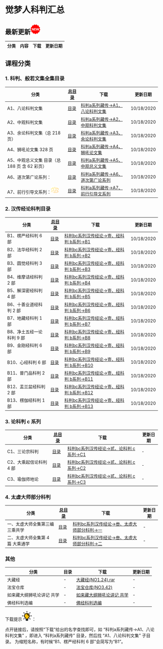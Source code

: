
# 觉梦人科判汇总 

## 最新更新![new](./img/new-32.png)

| 分类   | 内容  |下载|更新日期|
|---------|---|---|---|


## 课程分类



### 1. 科判、般若文集全集目录

|分类|[总目录](./md/a.md)|下载|更新日期|
|---------|---|---|---|
|A1、八论科判文集 | [目录](./md/a.md#a1八论科判文集)|[科判a系列藏传->A1、八论科判文集](https://cloud.189.cn/t/QZNz63n2IV3y)|10/18/2020|
|A2、中观科判文集|[目录](./md/a.md#a2中观科判文集)|[科判a系列藏传->A2、中观科判文集](https://cloud.189.cn/t/QZNz63n2IV3y)|10/18/2020| 
|A3、余论科判文集（总 218 页） |[目录](./md/a.md#a3余论科判文集总-218-页)|[科判a系列藏传->A3、余论科判文集](https://cloud.189.cn/t/QZNz63n2IV3y)|10/18/2020|
|A4、狮吼论文集 328 页|[目录](./md/a.md#a4狮吼论文集-328-页)|[科判a系列藏传->A4、狮吼论文集](https://cloud.189.cn/t/QZNz63n2IV3y)|10/18/2020|
|A5、中观总义文集 目录（总 188 页 含 62 彩页）|[目录](./md/a.md#a-5)|[科判a系列藏传->A5、中观总义文集](https://cloud.189.cn/t/QZNz63n2IV3y)|10/18/2020|
|A6、道次第广论系列：|[目录](./md/a.md#a6道次第广论系列)|[科判a系列藏传->A6、道次第广论系列](https://cloud.189.cn/t/QZNz63n2IV3y)|10/18/2020|
|A7、前行引导文系列：![new](./img/lotus.png)|[目录](./md/a.md#a7前行引导文系列)|[科判a系列藏传->A7、前行引导文系列](https://cloud.189.cn/t/QZNz63n2IV3y)|10/18/2020|


### 2. 汉传经论科判目录

|分类|[总目录](b.md)|下载|更新日期|
|---------|---|---|---|
|B1、楞严经科判 6 部|[目录](b.md#b1)|[科判bc系列汉传经论->壹、经科判 b系列->B1](https://cloud.189.cn/t/QZNz63n2IV3y)|10/18/2020|
|B2、法华经科判 2 部|[目录](./md/b2.md)|[科判bc系列汉传经论->壹、经科判 b系列->B2](https://cloud.189.cn/t/QZNz63n2IV3y)|10/18/2020|
|B3、圆觉经科判 3 部|[目录](./md/b3.md)|[科判bc系列汉传经论->壹、经科判 b系列->B3](https://cloud.189.cn/t/QZNz63n2IV3y)|10/18/2020|
|B4、维摩诘经科判 2 部|[目录](./md/b4.md)|[科判bc系列汉传经论->壹、经科判 b系列->B4](https://cloud.189.cn/t/QZNz63n2IV3y)|10/18/2020|
|B5、解深密经科判 4 部|[目录](./md/b5.md)|[科判bc系列汉传经论->壹、经科判 b系列->B5](https://cloud.189.cn/t/QZNz63n2IV3y)|10/18/2020|
|B6、十善业道经科判 2 部|[目录](./md/b6.md)|[科判bc系列汉传经论->壹、经科判 b系列->B6](https://cloud.189.cn/t/QZNz63n2IV3y)|10/18/2020|
|B7、地藏经科判 1 部|[目录](./md/b7.md)|[科判bc系列汉传经论->壹、经科判 b系列->B7](https://cloud.189.cn/t/QZNz63n2IV3y)|10/18/2020|
|B8、净土五经一论科判 9 部|[目录](b.md#b8)|[科判bc系列汉传经论->壹、经科判 b系列->B8](https://cloud.189.cn/t/QZNz63n2IV3y)|10/18/2020|
|B9、金刚经科判 6 部|[目录](./md/b9.md)|[科判bc系列汉传经论->壹、经科判 b系列->B9](https://cloud.189.cn/t/QZNz63n2IV3y)|10/18/2020|
|B10、心经科判 6 部|[目录](./md/b10.md)|[科判bc系列汉传经论->壹、经科判 b系列->B10](https://cloud.189.cn/t/QZNz63n2IV3y)|10/18/2020|
|B11、普门品科判 2 部|[目录](./md/b11.md)|[科判bc系列汉传经论->壹、经科判 b系列->B11](https://cloud.189.cn/t/QZNz63n2IV3y)|10/18/2020|
|B12、盂兰盆经科判 2 部|[目录](./md/b12.md)|[科判bc系列汉传经论->壹、经科判 b系列->B12](https://cloud.189.cn/t/QZNz63n2IV3y)|10/18/2020|
|B13、楞伽经科判 1 部|[目录](./md/b13.md)|[科判bc系列汉传经论->壹、经科判 b系列->B13](https://cloud.189.cn/t/QZNz63n2IV3y)|10/18/2020|

### 3. 论科判 c 系列 

|分类|[总目录](c.md)|下载|更新日期|
|---------|---|---|---|
|C1、三论宗科判| [目录](./md/c1.md)|[科判bc系列汉传经论->贰、论科判 c系列->C1](https://cloud.189.cn/t/QZNz63n2IV3y)|-|
|C2、大乘起信论科判 4 部| [目录](./md/c2.md)|[科判bc系列汉传经论->贰、论科判 c系列->C2](https://cloud.189.cn/t/QZNz63n2IV3y)|-|
|C3、瑜伽师地论 | [目录](./md/c3.md)|[科判bc系列汉传经论->贰、论科判 c系列->C3](https://cloud.189.cn/t/QZNz63n2IV3y)|-|

### 4. 太虚大师部分科判

|分类|[总目录](./md/tx.md)|下载|更新日期|
|---------|---|---|---|
|一、太虚大师全集第三编 三乘共学 | [目录](tx1.md)|[科判bc系列汉传经论->叁、太虚大师部分科判->一](https://cloud.189.cn/t/QZNz63n2IV3y)|-|
|二、太虚大师全集第 4 篇 大乘通学 | [目录](tx2.md)|[科判bc系列汉传经论->叁、太虚大师部分科判->二](https://cloud.189.cn/t/QZNz63n2IV3y)|-|

### 其他 

|分类|目录|下载|更新日期|
|---------|---|---|---|
|大藏经| -|[大藏经(NO1.24).rar](https://cloud.189.cn/t/QZNz63n2IV3y)|-|
|法宝仓库|-|[法宝仓库(NO3.42)](https://cloud.189.cn/t/QZNz63n2IV3y)|-|
|如来藏大纲狮吼论讲记 共学| -|[如来藏大纲狮吼论讲记 共学](https://cloud.189.cn/t/QZNz63n2IV3y)|-|
|佛经科判选编|-|[佛经科判选编](https://cloud.189.cn/t/QZNz63n2IV3y)|-|


下载提示![new](./img/lamp.png)：  

点开链接后，请按照“下载”给出的名字查找即可，如  “科判a系列藏传->A1、八论科判文集”  ，即进入  “科判a系列藏传”  目录，然后找  “A1、八论科判文集”  子目录。
为缩短名称，有时候“B1、楞严经科判 6 部”会简写为“B1”。
